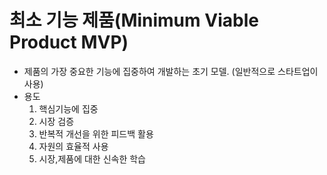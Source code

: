 # 최소 기능 제품(Minimum Viable Product MVP)
- 제품의 가장 중요한 기능에 집중하여 개발하는 초기 모델. (일반적으로 스타트업이 사용)
- 용도
  1. 핵심기능에 집중
  2. 시장 검증
  3. 반복적 개선을 위한 피드백 활용
  4. 자원의 효율적 사용
  5. 시장,제품에 대한 신속한 학습